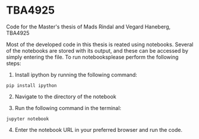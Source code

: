# TBA4925
Code for the Master's thesis of Mads Rindal and Vegard Haneberg, TBA4925

Most of the developed code in this thesis is reated using notebooks. Several of the notebooks are stored with its output, and these can be accessed by simply entering the file. To run notebooksplease perform the following steps:

1. Install ipython by running the following command:
```
pip install ipython
```
2. Navigate to the directory of the notebook


3. Run the following command in the terminal:
```
jupyter notebook
```

4. Enter the notebook URL in your preferred browser and run the code. 
